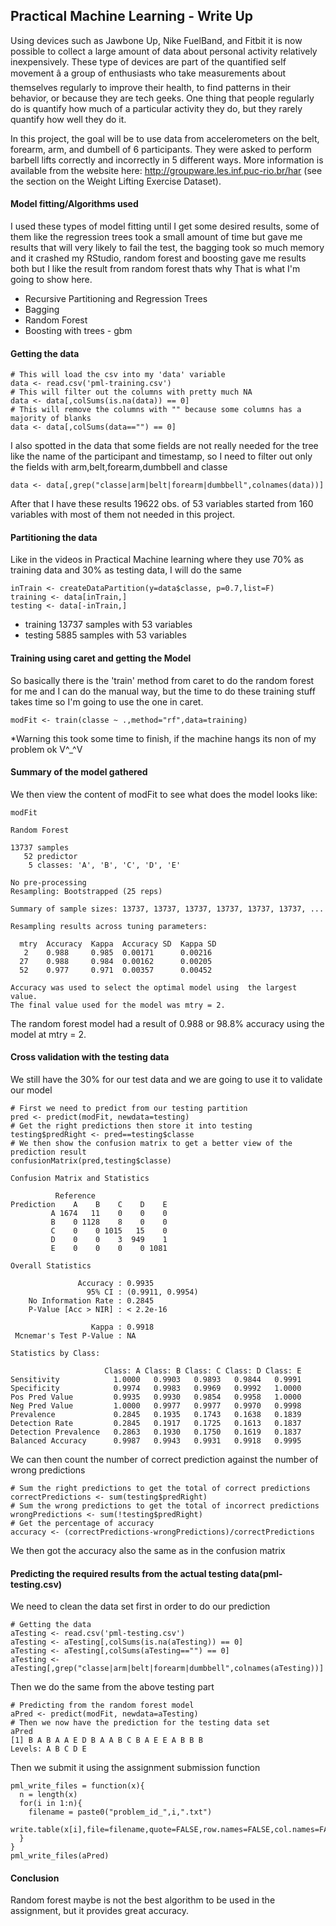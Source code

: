 ## Practical Machine Learning - Write Up

Using devices such as Jawbone Up, Nike FuelBand, and Fitbit it is now possible to collect a large amount of data about personal activity relatively inexpensively. These type of devices are part of the quantified self movement â a group of enthusiasts who take measurements about themselves regularly to improve their health, to find patterns in their behavior, or because they are tech geeks. One thing that people regularly do is quantify how much of a particular activity they do, but they rarely quantify how well they do it. 

In this project, the goal will be to use data from accelerometers on the belt, forearm, arm, and dumbell of 6 participants. They were asked to perform barbell lifts correctly and incorrectly in 5 different ways. More information is available from the website here: http://groupware.les.inf.puc-rio.br/har (see the section on the Weight Lifting Exercise Dataset).

#### Model fitting/Algorithms used
I used these types of model fitting until I get some desired results, some of them like the regression trees took a small amount of time but gave me results that will very likely to fail the test, the bagging took so much memory and it crashed my RStudio, random forest and boosting gave me results both but I like the result from random forest thats why That is what I'm going to show here.

+ Recursive Partitioning and Regression Trees
+ Bagging
+ Random Forest
+ Boosting with trees - gbm

#### Getting the data
```
# This will load the csv into my 'data' variable
data <- read.csv('pml-training.csv')
# This will filter out the columns with pretty much NA
data <- data[,colSums(is.na(data)) == 0]
# This will remove the columns with "" because some columns has a majority of blanks
data <- data[,colSums(data=="") == 0]
```

I also spotted in the data that some fields are not really needed for the tree like the name of the participant and timestamp, so I need to filter out only the fields with arm,belt,forearm,dumbbell and classe

```
data <- data[,grep("classe|arm|belt|forearm|dumbbell",colnames(data))]
```

After that I have these results 19622 obs. of 53 variables started from 160 variables with most of them not needed in this project.

#### Partitioning the data
Like in the videos in Practical Machine learning where they use 70% as training data and 30% as testing data, I will do the same

```
inTrain <- createDataPartition(y=data$classe, p=0.7,list=F)
training <- data[inTrain,]
testing <- data[-inTrain,]
```

- training 13737 samples with 53 variables
- testing 5885 samples with 53 variables

#### Training using caret and getting the Model
So basically there is the 'train' method from caret to do the random forest for me and I can do the manual way, but the time to do these training stuff takes time so I'm going to use the one in caret.

```
modFit <- train(classe ~ .,method="rf",data=training)
```
*Warning this took some time to finish, if the machine hangs its non of my problem ok V^_^V

#### Summary of the model gathered
We then view the content of modFit to see what does the model looks like:
```
modFit

Random Forest 

13737 samples
   52 predictor
    5 classes: 'A', 'B', 'C', 'D', 'E' 

No pre-processing
Resampling: Bootstrapped (25 reps) 

Summary of sample sizes: 13737, 13737, 13737, 13737, 13737, 13737, ... 

Resampling results across tuning parameters:

  mtry  Accuracy  Kappa  Accuracy SD  Kappa SD
   2    0.988     0.985  0.00171      0.00216 
  27    0.988     0.984  0.00162      0.00205 
  52    0.977     0.971  0.00357      0.00452 

Accuracy was used to select the optimal model using  the largest value.
The final value used for the model was mtry = 2.
```
The random forest model had a result of 0.988 or 98.8% accuracy using the model at mtry = 2.

#### Cross validation with the testing data
We still have the 30% for our test data and we are going to use it to validate our model
```
# First we need to predict from our testing partition
pred <- predict(modFit, newdata=testing)
# Get the right predictions then store it into testing
testing$predRight <- pred==testing$classe
# We then show the confusion matrix to get a better view of the prediction result
confusionMatrix(pred,testing$classe)
 
Confusion Matrix and Statistics

          Reference
Prediction    A    B    C    D    E
         A 1674   11    0    0    0
         B    0 1128    8    0    0
         C    0    0 1015   15    0
         D    0    0    3  949    1
         E    0    0    0    0 1081

Overall Statistics
                                          
               Accuracy : 0.9935          
                 95% CI : (0.9911, 0.9954)
    No Information Rate : 0.2845          
    P-Value [Acc > NIR] : < 2.2e-16       
                                          
                  Kappa : 0.9918          
 Mcnemar's Test P-Value : NA              

Statistics by Class:

                     Class: A Class: B Class: C Class: D Class: E
Sensitivity            1.0000   0.9903   0.9893   0.9844   0.9991
Specificity            0.9974   0.9983   0.9969   0.9992   1.0000
Pos Pred Value         0.9935   0.9930   0.9854   0.9958   1.0000
Neg Pred Value         1.0000   0.9977   0.9977   0.9970   0.9998
Prevalence             0.2845   0.1935   0.1743   0.1638   0.1839
Detection Rate         0.2845   0.1917   0.1725   0.1613   0.1837
Detection Prevalence   0.2863   0.1930   0.1750   0.1619   0.1837
Balanced Accuracy      0.9987   0.9943   0.9931   0.9918   0.9995
```
We can then count the number of correct prediction against the number of wrong predictions
```
# Sum the right predictions to get the total of correct predictions
correctPredictions <- sum(testing$predRight)
# Sum the wrong predictions to get the total of incorrect predictions
wrongPredictions <- sum(!testing$predRight)
# Get the percentage of accuracy
accuracy <- (correctPredictions-wrongPredictions)/correctPredictions
```
We then got the accuracy also the same as in the confusion matrix

#### Predicting the required results from the actual testing data(pml-testing.csv)
We need to clean the data set first in order to do our prediction
```
# Getting the data
aTesting <- read.csv('pml-testing.csv')
aTesting <- aTesting[,colSums(is.na(aTesting)) == 0]
aTesting <- aTesting[,colSums(aTesting=="") == 0]
aTesting <- aTesting[,grep("classe|arm|belt|forearm|dumbbell",colnames(aTesting))]
```

Then we do the same from the above testing part

```
# Predicting from the random forest model
aPred <- predict(modFit, newdata=aTesting)
# Then we now have the prediction for the testing data set
aPred
[1] B A B A A E D B A A B C B A E E A B B B
Levels: A B C D E
```
Then we submit it using the assignment submission function
```
pml_write_files = function(x){
  n = length(x)
  for(i in 1:n){
    filename = paste0("problem_id_",i,".txt")
    write.table(x[i],file=filename,quote=FALSE,row.names=FALSE,col.names=FALSE)
  }
}
pml_write_files(aPred)
```
#### Conclusion
Random forest maybe is not the best algorithm to be used in the assignment, but it provides great accuracy.
